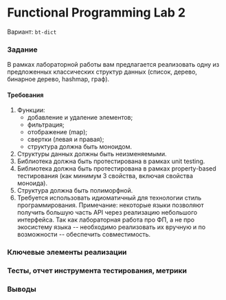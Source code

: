 # Functional Programming Lab 2

Вариант: `bt-dict`

### Задание

В рамках лабораторной работы вам предлагается реализовать одну из предложенных
классических структур данных (список, дерево, бинарное дерево, hashmap, граф).

#### Требования
1. Функции:
    * добавление и удаление элементов;
    * фильтрация;
    * отображение (map);
    * свертки (левая и правая);
    * структура должна быть моноидом.
2. Структуры данных должны быть неизменяемыми.
3. Библиотека должна быть протестирована в рамках unit testing.
4. Библиотека должна быть протестирована в рамках property-based тестирования
(как минимум 3 свойства, включая свойства моноида).
5. Структура должна быть полиморфной.
6. Требуется использовать идиоматичный для технологии стиль программирования.
Примечание: некоторые языки позволяют получить большую часть API через
реализацию небольшого интерфейса.
Так как лабораторная работа про ФП, а не про экосистему языка -- необходимо
реализовать их вручную и по возможности -- обеспечить совместимость.

### Ключевые элементы реализации

### Тесты, отчет инструмента тестирования, метрики

### Выводы
